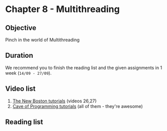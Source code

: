# Chapter 8 - Multithreading

## Objective
Pinch in the world of Multithreading

## Duration
We recommend you to finish the reading list and the given assignments in 1 week (`14/09 - 27/09`).

## Video list
1. [The New Boston tutorials](https://www.youtube.com/watch?v=VYN-CBtPNiM&list=PL27BCE863B6A864E3&index=26) (videos 26,27)
2. [Cave of Programming tutorials](https://www.youtube.com/watch?v=YdlnEWC-7Wo&list=PLBB24CFB073F1048E) (all of them - they're awesome)


## Reading list
